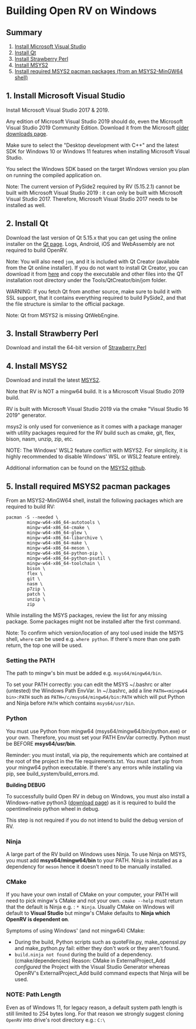 # Building Open RV on Windows

## Summary

1. [Install Microsoft Visual Studio](#1-install-microsoft-visual-studio)
1. [Install Qt](#2-install-qt)
1. [Install Strawberry Perl](#3-install-strawberry-perl)
1. [Install MSYS2](#4-install-msys2)
1. [Install required MSYS2 pacman packages (from an MSYS2-MinGW64 shell)](#5-install-required-msys2-pacman-packages)


## 1. Install Microsoft Visual Studio

Install Microsoft Visual Studio 2017 & 2019.

Any edition of Microsoft Visual Studio 2019 should do, even the Microsoft Visual Studio 2019 Community Edition. Download it from the Microsoft [older downloads page](https://visualstudio.microsoft.com/vs/older-downloads/).

Make sure to select the "Desktop development with C++" and the latest SDK for Windows 10 or Windows 11 features when installing Microsoft Visual Studio.

You select the Windows SDK based on the target Windows version you plan on running the compiled application on.

Note: The current version of PySide2 required by RV (5.15.2.1) cannot be built with Microsoft Visual Studio 2019 : it can only be built with Microsoft Visual Studio 2017. Therefore, Microsoft Visual Studio 2017 needs to be installed as well.

## 2. Install Qt

Download the last version of Qt 5.15.x that you can get using the online installer on the [Qt page](https://www.qt.io/download-open-source). Logs, Android, iOS and WebAssembly are not required to build OpenRV.

Note: You will also need `jom`, and it is included with Qt Creator (available from the Qt online installer). If you do not want to install Qt Creator, you can download it from [here](https://download.qt.io/official_releases/jom/) and copy the executable and other files into the QT installation root directory under the Tools/QtCreator/bin/jom folder.

WARNING: If you fetch Qt from another source, make sure to build it with SSL support, that it contains everything required to build PySide2, and that the file structure is similar to the official package. 

Note: Qt from MSYS2 is missing QtWebEngine.

## 3. Install Strawberry Perl

Download and install the 64-bit version of [Strawberry Perl](https://strawberryperl.com/)

## 4. Install MSYS2

Download and install the latest [MSYS2](https://www.msys2.org/).

Note that RV is NOT a mingw64 build. It is a Microscoft Visual Studio 2019 build.

RV is built with Microsoft Visual Studio 2019 via the cmake "Visual Studio 16 2019" generator.

msys2 is only used for convenience as it comes with a package manager with utility packages required for the RV build such as cmake, git, flex, bison, nasm, unzip, zip, etc.

NOTE: The Windows' WSL2 feature conflict with MSYS2. For simplicity, it is highly recommended to disable Windows' WSL or WSL2 feature entirely.

Additional information can be found on the [MSYS2 github](https://github.com/msys2/setup-msys2/issues/52).

## 5. Install required MSYS2 pacman packages

From an MSYS2-MinGW64 shell, install the following packages which are required to build RV:

```shell
pacman -S --needed \
        mingw-w64-x86_64-autotools \
        mingw-w64-x86_64-cmake \
        mingw-w64-x86_64-glew \
        mingw-w64-x86_64-libarchive \
        mingw-w64-x86_64-make \
        mingw-w64-x86_64-meson \
        mingw-w64-x86_64-python-pip \
        mingw-w64-x86_64-python-psutil \
        mingw-w64-x86_64-toolchain \
        bison \
        flex \
        git \
        nasm \
        p7zip \
        patch \
        unzip \
        zip
```

While installing the MSYS packages, review the list for any missing package. Some packages might not be installed after the first command.

Note: To confirm which version/location of any tool used inside the MSYS shell, `where` can be used e.g. `where python`. If there's more than one path return, the top one will be used.

### Setting the PATH

The path to mingw's bin must be added e.g. `msys64/mingw64/bin`.

To set your PATH correctly: you can edit the MSYS ~/.bashrc or alter (untested) the Windows Path EnvVar. In ~/.bashrc, add a line `PATH=<mingw64 bin>:PATH` such as `PATH=/c/msys64/mingw64/bin:PATH` which will put Python and Ninja before `PATH` which contains `msys64/usr/bin`.

### Python

You must use Python from mingw64 (msys64/mingw64/bin/python.exe) or your own. Therefore, you must set your PATH EnvVar correctly. Python must be BEFORE **msys64/usr/bin**.

Reminder: you must install, via pip, the requirements which are contained at the root of the project in the file requirements.txt. You must start pip from your mingw64 python executable. If there's any errors while installing via pip, see build_system/build_errors.md.

**Building DEBUG**

To successfully build Open RV in debug on Windows, you must also install a Windows-native python3 ([download page](https://www.python.org/downloads/)) as it is required to build the opentimelineio python wheel in debug.

This step is not required if you do not intend to build the debug version of RV.

### Ninja

A large part of the RV build on Windows uses Ninja. To use Ninja on MSYS, you must add **msys64/mingw64/bin** to your PATH. Ninja is installed as a dependency for `meson` hence it doesn't need to be manually installed.

### CMake

If you have your own install of CMake on your computer, your PATH will need to pick mingw's CMake and not your own. `cmake --help` must return that the default is Ninja e.g. : `* Ninja`. Usually CMake on Windows will default to **Visual Studio** but mingw's CMake defaults to **Ninja which OpenRV is dependent on**.

Symptoms of using Windows' (and not mingw64) CMake:
- During the build, Python scripts such as quoteFile.py, make_openssl.py and make_python.py fail: either they don't work or they aren't found.
- `build.ninja not found` during the build of a dependency. (cmake/dependencies) Reason: CMake in ExternalProject_Add *configured* the Project with the Visual Studio Generator whereas OpenRV's ExternalProject_Add build command expects that Ninja will be used.

### NOTE: Path Length

Even as of Windows 11, for legacy reason, a default system path length is still limited to 254 bytes long.
For that reason we strongly suggest cloning `OpenRV` into drive's root directory e.g.: `C:\`
